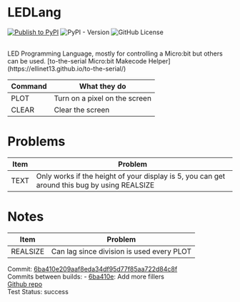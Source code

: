 # LEDLang
[![Publish to PyPI](https://github.com/ElliNet13/ledlang/actions/workflows/deploy.yml/badge.svg)](https://github.com/ElliNet13/ledlang/actions/workflows/deploy.yml)
![PyPI - Version](https://img.shields.io/pypi/v/ledlang)
![GitHub License](https://img.shields.io/github/license/ElliNet13/ledlang)

<br>
LED Programming Language, mostly for controlling a Micro:bit but others can be used.
[to-the-serial Micro:bit Makecode Helper](https://ellinet13.github.io/to-the-serial/)

| Command  | What they do                    |
|----------|---------------------------------|
| PLOT     | Turn on a pixel on the screen   |
| CLEAR    | Clear the screen                |

# Problems
| Item     | Problem                                                                                        |
|----------|------------------------------------------------------------------------------------------------|
| TEXT     | Only works if the height of your display is 5, you can get around this bug by using REALSIZE   |

# Notes
| Item         | Problem                                     |
|--------------|---------------------------------------------|
| REALSIZE     | Can lag since division is used every PLOT   |

Commit: [6ba410e209aaf8eda34df95d77f85aa722d84c8f](https://github.com/ElliNet13/ledlang/commit/6ba410e209aaf8eda34df95d77f85aa722d84c8f)<br>
Commits between builds: - [6ba410e](https://github.com/ElliNet13/ledlang/commit/6ba410e209aaf8eda34df95d77f85aa722d84c8f): Add more fillers<br>
[Github repo](https://github.com/ElliNet13/ledlang)<br>
Test Status: success